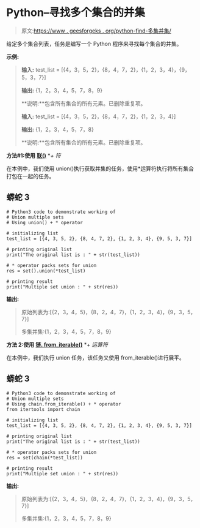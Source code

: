 # Python–寻找多个集合的并集

> 原文:[https://www . geesforgeks . org/python-find-多集并集/](https://www.geeksforgeeks.org/python-find-union-of-multiple-sets/)

给定多个集合列表，任务是编写一个 Python 程序来寻找每个集合的并集。

**示例:**

> **输入:** test_list = [{4，3，5，2}，{8，4，7，2}，{1，2，3，4}，{9，5，3，7}]
> 
> **输出:** {1，2，3，4，5，7，8，9}
> 
> **说明:**包含所有集合的所有元素。已删除重复项。
> 
> **输入:** test_list = [{4，3，5，2}，{8，4，7，2}，{1，2，3，4}]
> 
> **输出:** {1，2，3，4，5，7，8}
> 
> **说明:**包含所有集合的所有元素。已删除重复项。

**方法#1:使用** [**联()**](https://www.geeksforgeeks.org/union-function-python/) **+ *符**

在本例中，我们使用 union()执行获取并集的任务，使用*运算符执行将所有集合打包在一起的任务。

## 蟒蛇 3

```
# Python3 code to demonstrate working of
# Union multiple sets
# Using union() + * operator

# initializing list
test_list = [{4, 3, 5, 2}, {8, 4, 7, 2}, {1, 2, 3, 4}, {9, 5, 3, 7}]

# printing original list
print("The original list is : " + str(test_list))

# * operator packs sets for union
res = set().union(*test_list)

# printing result
print("Multiple set union : " + str(res))
```

**输出:**

> 原始列表为:[{2，3，4，5}，{8，2，4，7}，{1，2，3，4}，{9，3，5，7}]
> 
> 多集并集:{1，2，3，4，5，7，8，9}

**方法 2:使用** [**链. from_iterable()**](https://www.geeksforgeeks.org/python-itertools-chain-from_iterable/) **+ *运算符**

在本例中，我们执行 union 任务，该任务又使用 from_iterable()进行展平。

## 蟒蛇 3

```
# Python3 code to demonstrate working of
# Union multiple sets
# Using chain.from_iterable() + * operator
from itertools import chain

# initializing list
test_list = [{4, 3, 5, 2}, {8, 4, 7, 2}, {1, 2, 3, 4}, {9, 5, 3, 7}]

# printing original list
print("The original list is : " + str(test_list))

# * operator packs sets for union
res = set(chain(*test_list))

# printing result
print("Multiple set union : " + str(res))
```

**输出:**

> 原始列表为:[{2，3，4，5}，{8，2，4，7}，{1，2，3，4}，{9，3，5，7}]
> 
> 多集并集:{1，2，3，4，5，7，8，9}